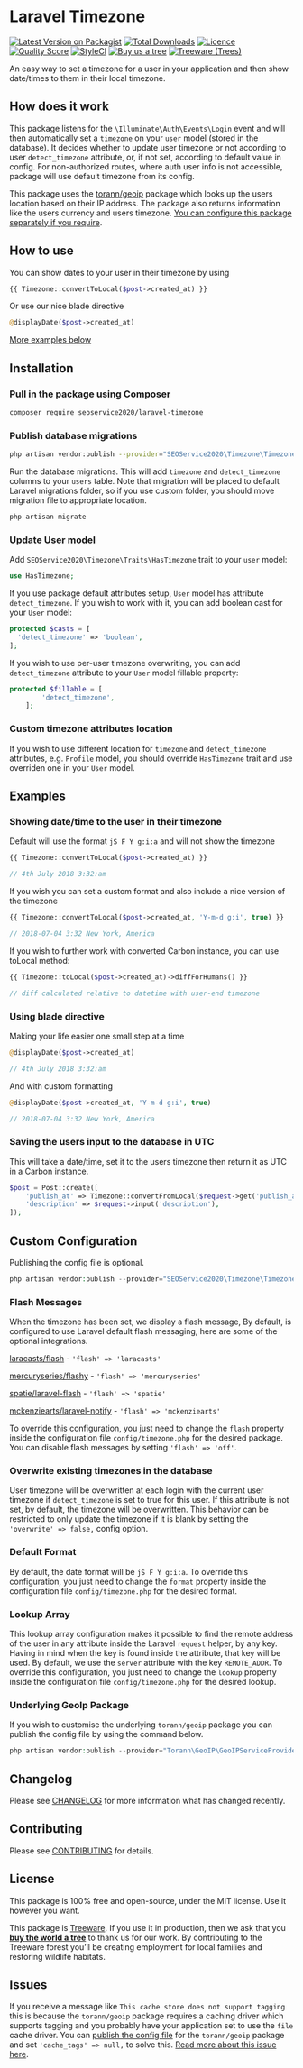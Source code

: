 # Laravel Timezone

[![Latest Version on Packagist](https://img.shields.io/packagist/v/seoservice2020/laravel-timezone.svg?style=flat-square)](https://packagist.org/packages/seoservice2020/laravel-timezone)
[![Total Downloads](https://img.shields.io/packagist/dt/seoservice2020/laravel-timezone.svg?style=flat-square)](https://packagist.org/packages/seoservice2020/laravel-timezone)
[![Licence](https://img.shields.io/packagist/l/seoservice2020/laravel-timezone.svg?style=flat-square)](https://packagist.org/packages/seoservice2020/laravel-timezone)
[![Quality Score](https://img.shields.io/scrutinizer/g/seoservice2020/laravel-timezone.svg?style=flat-square)](https://scrutinizer-ci.com/g/seoservice2020/laravel-timezone)
[![StyleCI](https://github.styleci.io/repos/142882574/shield?branch=master)](https://github.styleci.io/repos/142882574)
[![Buy us a tree](https://img.shields.io/badge/treeware-%F0%9F%8C%B3-lightgreen?style=flat-square)](https://plant.treeware.earth/seoservice2020/laravel-timezone)
[![Treeware (Trees)](https://img.shields.io/treeware/trees/seoservice2020/laravel-timezone?style=flat-square)](https://plant.treeware.earth/seoservice2020/laravel-timezone)

An easy way to set a timezone for a user in your application and then show date/times to them in their local timezone.

## How does it work

This package listens for the `\Illuminate\Auth\Events\Login` event and will then automatically set a `timezone` on your `user` model (stored in the database). It decides whether to update user timezone or not according to user `detect_timezone` attribute, or, if not set, according to default value in config. For non-authorized routes, where auth user info is not accessible, package will use default timezone from its config.

This package uses the [torann/geoip](http://lyften.com/projects/laravel-geoip/doc/) package which looks up the users location based on their IP address. The package also returns information like the users currency and users timezone. [You can configure this package separately if you require](#custom-configuration).

## How to use

You can show dates to your user in their timezone by using

```php
{{ Timezone::convertToLocal($post->created_at) }}
```

Or use our nice blade directive

```php
@displayDate($post->created_at)
```

[More examples below](#examples)

## Installation

### Pull in the package using Composer

```bash
composer require seoservice2020/laravel-timezone
```

### Publish database migrations

```bash
php artisan vendor:publish --provider="SEOService2020\Timezone\TimezoneServiceProvider" --tag=migrations
```

Run the database migrations. This will add `timezone` and `detect_timezone` columns to your `users` table. Note that migration will be placed to default Laravel migrations folder, so if you use custom folder, you should move migration file to appropriate location.

```bash
php artisan migrate
```

### Update User model

Add `SEOService2020\Timezone\Traits\HasTimezone` trait to your `user` model:

```php
use HasTimezone;
```

If you use package default attributes setup, `User` model has attribute `detect_timezone`.
If you wish to work with it, you can add boolean cast for your `User` model:

```php
protected $casts = [
  'detect_timezone' => 'boolean',
];
```

If you wish to use per-user timezone overwriting, you can add `detect_timezone` attribute to your `User` model fillable property:

```php
protected $fillable = [
        'detect_timezone',
    ];
```

### Custom timezone attributes location

If you wish to use different location for `timezone` and `detect_timezone` attributes, e.g. `Profile` model, you should override `HasTimezone` trait and use overriden one in your `User` model.

## Examples

### Showing date/time to the user in their timezone

Default will use the format `jS F Y g:i:a` and will not show the timezone

```php
{{ Timezone::convertToLocal($post->created_at) }}

// 4th July 2018 3:32:am
```

If you wish you can set a custom format and also include a nice version of the timezone

```php
{{ Timezone::convertToLocal($post->created_at, 'Y-m-d g:i', true) }}

// 2018-07-04 3:32 New York, America
```

If you wish to further work with converted Carbon instance, you can use toLocal method:

```php
{{ Timezone::toLocal($post->created_at)->diffForHumans() }}

// diff calculated relative to datetime with user-end timezone
```

### Using blade directive

Making your life easier one small step at a time

```php
@displayDate($post->created_at)

// 4th July 2018 3:32:am
```

And with custom formatting

```php
@displayDate($post->created_at, 'Y-m-d g:i', true)

// 2018-07-04 3:32 New York, America
```

### Saving the users input to the database in UTC

This will take a date/time, set it to the users timezone then return it as UTC in a Carbon instance.

```php
$post = Post::create([
    'publish_at' => Timezone::convertFromLocal($request->get('publish_at')),
    'description' => $request->input('description'),
]);
```

## Custom Configuration

Publishing the config file is optional.

```php
php artisan vendor:publish --provider="SEOService2020\Timezone\TimezoneServiceProvider" --tag=config
```

### Flash Messages

When the timezone has been set, we display a flash message, By default, is configured to use Laravel default flash messaging, here are some of the optional integrations.

[laracasts/flash](https://github.com/laracasts/flash) - `'flash' => 'laracasts'`

[mercuryseries/flashy](https://github.com/mercuryseries/flashy) - `'flash' => 'mercuryseries'`

[spatie/laravel-flash](https://github.com/spatie/laravel-flash) - `'flash' => 'spatie'`

[mckenziearts/laravel-notify](https://github.com/mckenziearts/laravel-notify) - `'flash' => 'mckenziearts'`

To override this configuration, you just need to change the `flash` property inside the configuration file `config/timezone.php` for the desired package. You can disable flash messages by setting `'flash' => 'off'`.

### Overwrite existing timezones in the database

User timezone will be overwritten at each login with the current user timezone if `detect_timezone` is set to true for this user. If this attribute is not set, by default, the timezone will be overwritten. This behavior can be restricted to only update the timezone if it is blank by setting the `'overwrite' => false,` config option.

### Default Format

By default, the date format will be `jS F Y g:i:a`. To override this configuration, you just need to change the `format` property inside the configuration file `config/timezone.php` for the desired format.

### Lookup Array

This lookup array configuration makes it possible to find the remote address of the user in any attribute inside the Laravel `request` helper, by any key. Having in mind when the key is found inside the attribute, that key will be used. By default, we use the `server` attribute with the key `REMOTE_ADDR`. To override this configuration, you just need to change the `lookup` property inside the configuration file `config/timezone.php` for the desired lookup.

### Underlying GeoIp Package

If you wish to customise the underlying `torann/geoip` package you can publish the config file by using the command below.

```php
php artisan vendor:publish --provider="Torann\GeoIP\GeoIPServiceProvider" --tag=config
```

## Changelog

Please see [CHANGELOG](CHANGELOG.md) for more information what has changed recently.

## Contributing

Please see [CONTRIBUTING](CONTRIBUTING.md) for details.

## License

This package is 100% free and open-source, under the MIT license. Use it however you want.

This package is [Treeware](https://treeware.earth). If you use it in production, then we ask that you [**buy the world a tree**](https://plant.treeware.earth/seoservice2020/laravel-timezone) to thank us for our work. By contributing to the Treeware forest you’ll be creating employment for local families and restoring wildlife habitats.

## Issues

If you receive a message like `This cache store does not support tagging` this is because the `torann/geoip` package requires a caching driver which supports tagging and you probably have your application set to use the `file` cache driver. You can [publish the config file](#custom-configuration) for the `torann/geoip` package and set `'cache_tags' => null,` to solve this. [Read more about this issue here](https://github.com/seoservice2020/laravel-timezone/issues/4#issuecomment-494648925).
